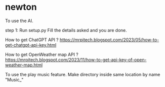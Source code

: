 # newton
To use the AI.

step 1: Run setup.py
Fill the details asked and you are done. 

How to get ChatGPT API ?
https://mrpitech.blogspot.com/2023/05/how-to-get-chatgpt-api-key.html

How to get OpenWeather map API ?
https://mrpitech.blogspot.com/2023/11/how-to-get-api-key-of-open-weather-map.html

To use the play music feature.
Make directory inside same location by name "Music_"

